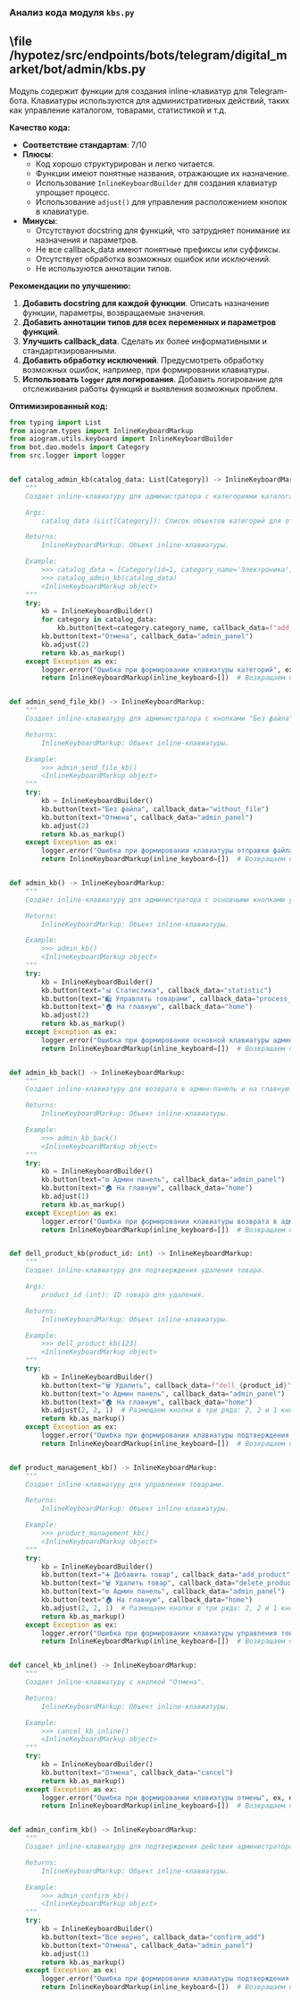 ### **Анализ кода модуля `kbs.py`**

## \file /hypotez/src/endpoints/bots/telegram/digital_market/bot/admin/kbs.py

Модуль содержит функции для создания inline-клавиатур для Telegram-бота.
Клавиатуры используются для административных действий, таких как управление каталогом, товарами, статистикой и т.д.

**Качество кода:**

- **Соответствие стандартам**: 7/10
- **Плюсы**:
  - Код хорошо структурирован и легко читается.
  - Функции имеют понятные названия, отражающие их назначение.
  - Использование `InlineKeyboardBuilder` для создания клавиатур упрощает процесс.
  - Использование `adjust()` для управления расположением кнопок в клавиатуре.
- **Минусы**:
  - Отсутствуют docstring для функций, что затрудняет понимание их назначения и параметров.
  - Не все callback_data имеют понятные префиксы или суффиксы.
  - Отсутствует обработка возможных ошибок или исключений.
  - Не используются аннотации типов.

**Рекомендации по улучшению:**

1.  **Добавить docstring для каждой функции**. Описать назначение функции, параметры, возвращаемые значения.
2.  **Добавить аннотации типов для всех переменных и параметров функций**.
3.  **Улучшить callback_data**. Сделать их более информативными и стандартизированными.
4.  **Добавить обработку исключений**. Предусмотреть обработку возможных ошибок, например, при формировании клавиатуры.
5.  **Использовать `logger` для логирования**. Добавить логирование для отслеживания работы функций и выявления возможных проблем.

**Оптимизированный код:**

```python
from typing import List
from aiogram.types import InlineKeyboardMarkup
from aiogram.utils.keyboard import InlineKeyboardBuilder
from bot.dao.models import Category
from src.logger import logger


def catalog_admin_kb(catalog_data: List[Category]) -> InlineKeyboardMarkup:
    """
    Создает inline-клавиатуру для администратора с категориями каталога.

    Args:
        catalog_data (List[Category]): Список объектов категорий для отображения.

    Returns:
        InlineKeyboardMarkup: Объект inline-клавиатуры.

    Example:
        >>> catalog_data = [Category(id=1, category_name='Электроника'), Category(id=2, category_name='Одежда')]
        >>> catalog_admin_kb(catalog_data)
        <InlineKeyboardMarkup object>
    """
    try:
        kb = InlineKeyboardBuilder()
        for category in catalog_data:
            kb.button(text=category.category_name, callback_data=f"add_category_{category.id}")
        kb.button(text="Отмена", callback_data="admin_panel")
        kb.adjust(2)
        return kb.as_markup()
    except Exception as ex:
        logger.error("Ошибка при формировании клавиатуры категорий", ex, exc_info=True)
        return InlineKeyboardMarkup(inline_keyboard=[])  # Возвращаем пустую клавиатуру в случае ошибки


def admin_send_file_kb() -> InlineKeyboardMarkup:
    """
    Создает inline-клавиатуру для администратора с кнопками "Без файла" и "Отмена".

    Returns:
        InlineKeyboardMarkup: Объект inline-клавиатуры.

    Example:
        >>> admin_send_file_kb()
        <InlineKeyboardMarkup object>
    """
    try:
        kb = InlineKeyboardBuilder()
        kb.button(text="Без файла", callback_data="without_file")
        kb.button(text="Отмена", callback_data="admin_panel")
        kb.adjust(2)
        return kb.as_markup()
    except Exception as ex:
        logger.error("Ошибка при формировании клавиатуры отправки файла", ex, exc_info=True)
        return InlineKeyboardMarkup(inline_keyboard=[])  # Возвращаем пустую клавиатуру в случае ошибки


def admin_kb() -> InlineKeyboardMarkup:
    """
    Создает inline-клавиатуру для администратора с основными кнопками управления.

    Returns:
        InlineKeyboardMarkup: Объект inline-клавиатуры.

    Example:
        >>> admin_kb()
        <InlineKeyboardMarkup object>
    """
    try:
        kb = InlineKeyboardBuilder()
        kb.button(text="📊 Статистика", callback_data="statistic")
        kb.button(text="🛍️ Управлять товарами", callback_data="process_products")
        kb.button(text="🏠 На главную", callback_data="home")
        kb.adjust(2)
        return kb.as_markup()
    except Exception as ex:
        logger.error("Ошибка при формировании основной клавиатуры администратора", ex, exc_info=True)
        return InlineKeyboardMarkup(inline_keyboard=[])  # Возвращаем пустую клавиатуру в случае ошибки


def admin_kb_back() -> InlineKeyboardMarkup:
    """
    Создает inline-клавиатуру для возврата в админ-панель и на главную.

    Returns:
        InlineKeyboardMarkup: Объект inline-клавиатуры.

    Example:
        >>> admin_kb_back()
        <InlineKeyboardMarkup object>
    """
    try:
        kb = InlineKeyboardBuilder()
        kb.button(text="⚙️ Админ панель", callback_data="admin_panel")
        kb.button(text="🏠 На главную", callback_data="home")
        kb.adjust(1)
        return kb.as_markup()
    except Exception as ex:
        logger.error("Ошибка при формировании клавиатуры возврата в админ-панель", ex, exc_info=True)
        return InlineKeyboardMarkup(inline_keyboard=[])  # Возвращаем пустую клавиатуру в случае ошибки


def dell_product_kb(product_id: int) -> InlineKeyboardMarkup:
    """
    Создает inline-клавиатуру для подтверждения удаления товара.

    Args:
        product_id (int): ID товара для удаления.

    Returns:
        InlineKeyboardMarkup: Объект inline-клавиатуры.

    Example:
        >>> dell_product_kb(123)
        <InlineKeyboardMarkup object>
    """
    try:
        kb = InlineKeyboardBuilder()
        kb.button(text="🗑️ Удалить", callback_data=f"dell_{product_id}")
        kb.button(text="⚙️ Админ панель", callback_data="admin_panel")
        kb.button(text="🏠 На главную", callback_data="home")
        kb.adjust(2, 2, 1)  # Размещаем кнопки в три ряда: 2, 2 и 1 кнопка
        return kb.as_markup()
    except Exception as ex:
        logger.error("Ошибка при формировании клавиатуры подтверждения удаления товара", ex, exc_info=True)
        return InlineKeyboardMarkup(inline_keyboard=[])  # Возвращаем пустую клавиатуру в случае ошибки


def product_management_kb() -> InlineKeyboardMarkup:
    """
    Создает inline-клавиатуру для управления товарами.

    Returns:
        InlineKeyboardMarkup: Объект inline-клавиатуры.

    Example:
        >>> product_management_kb()
        <InlineKeyboardMarkup object>
    """
    try:
        kb = InlineKeyboardBuilder()
        kb.button(text="➕ Добавить товар", callback_data="add_product")
        kb.button(text="🗑️ Удалить товар", callback_data="delete_product")
        kb.button(text="⚙️ Админ панель", callback_data="admin_panel")
        kb.button(text="🏠 На главную", callback_data="home")
        kb.adjust(2, 2, 1)  # Размещаем кнопки в три ряда: 2, 2 и 1 кнопка
        return kb.as_markup()
    except Exception as ex:
        logger.error("Ошибка при формировании клавиатуры управления товарами", ex, exc_info=True)
        return InlineKeyboardMarkup(inline_keyboard=[])  # Возвращаем пустую клавиатуру в случае ошибки


def cancel_kb_inline() -> InlineKeyboardMarkup:
    """
    Создает inline-клавиатуру с кнопкой "Отмена".

    Returns:
        InlineKeyboardMarkup: Объект inline-клавиатуры.

    Example:
        >>> cancel_kb_inline()
        <InlineKeyboardMarkup object>
    """
    try:
        kb = InlineKeyboardBuilder()
        kb.button(text="Отмена", callback_data="cancel")
        return kb.as_markup()
    except Exception as ex:
        logger.error("Ошибка при формировании клавиатуры отмены", ex, exc_info=True)
        return InlineKeyboardMarkup(inline_keyboard=[])  # Возвращаем пустую клавиатуру в случае ошибки


def admin_confirm_kb() -> InlineKeyboardMarkup:
    """
    Создает inline-клавиатуру для подтверждения действия администратором.

    Returns:
        InlineKeyboardMarkup: Объект inline-клавиатуры.

    Example:
        >>> admin_confirm_kb()
        <InlineKeyboardMarkup object>
    """
    try:
        kb = InlineKeyboardBuilder()
        kb.button(text="Все верно", callback_data="confirm_add")
        kb.button(text="Отмена", callback_data="admin_panel")
        kb.adjust(1)
        return kb.as_markup()
    except Exception as ex:
        logger.error("Ошибка при формировании клавиатуры подтверждения действия", ex, exc_info=True)
        return InlineKeyboardMarkup(inline_keyboard=[])  # Возвращаем пустую клавиатуру в случае ошибки